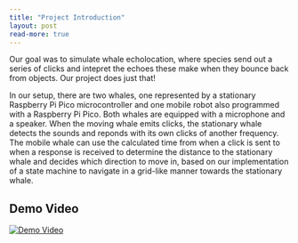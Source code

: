 ```yaml
---
title: "Project Introduction"
layout: post
read-more: true
---
```


Our goal was to simulate whale echolocation, where species send out a series of clicks and intepret the echoes these make when they bounce back from objects. Our project does just that!


In our setup, there are two whales, one represented by a stationary Raspberry Pi Pico microcontroller and one mobile robot also programmed with a Raspberry Pi Pico. Both whales are equipped with a microphone and a speaker. When the moving whale emits clicks, the stationary whale detects the sounds and reponds with its own clicks of another frequency. The mobile whale can use the calculated time from when a click is sent to when a response  is received to determine the distance to the stationary whale and decides which direction to move in, based on our implementation of a state machine to navigate in a grid-like manner towards the stationary whale.

## Demo Video

[![Demo Video](https://i.ibb.co/8DC7rRC/demo-vid.png)](https://www.youtube.com/watch?v=SYovWosy5Rc&list=PLDqMkB5cbBA6AwYC_DElkDStUdOsTuIL7&index=9)


